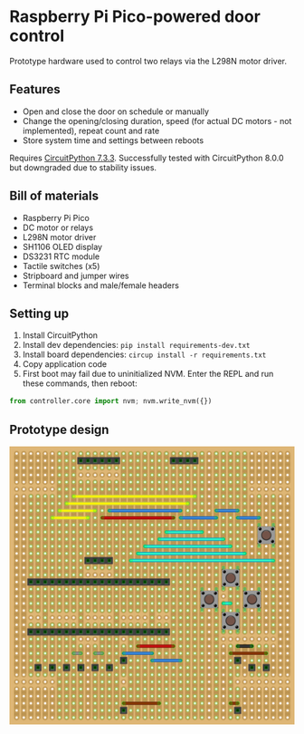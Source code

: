 # Raspberry Pi Pico-powered door control

Prototype hardware used to control two relays via the L298N motor driver.

## Features

- Open and close the door on schedule or manually
- Change the opening/closing duration, speed (for actual DC motors - not implemented), repeat count and rate
- Store system time and settings between reboots

Requires [CircuitPython 7.3.3](https://github.com/adafruit/circuitpython/releases/tag/7.3.3).
Successfully tested with CircuitPython 8.0.0 but downgraded due to stability issues.

## Bill of materials

- Raspberry Pi Pico
- DC motor or relays
- L298N motor driver
- SH1106 OLED display
- DS3231 RTC module
- Tactile switches (x5)
- Stripboard and jumper wires
- Terminal blocks and male/female headers

## Setting up

1. Install CircuitPython
2. Install dev dependencies: `pip install requirements-dev.txt`
3. Install board dependencies: `circup install -r requirements.txt`
4. Copy application code
5. First boot may fail due to uninitialized NVM. Enter the REPL and run these commands, then reboot:

```python
from controller.core import nvm; nvm.write_nvm({})
```

## Prototype design

![](assets/bb.png)
